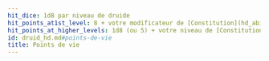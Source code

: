 ```yaml
---
hit_dice: 1d8 par niveau de druide
hit_points_at1st_level: 8 + votre modificateur de [Constitution](hd_abilities_constitution.md)
hit_points_at_higher_levels: 1d8 (ou 5) + votre niveau de [Constitution](hd_abilities_constitution.md) par niveau de druide après le premier niveau
id: druid_hd.md#points-de-vie
title: Points de vie
---
```


